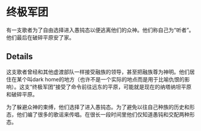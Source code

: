 # 终极军团
有一支歌者为了自由选择进入愚钝态以便逃离他们的众神。他们称自己为“听者”。他们最后在破碎平原安了家。

## Details
这支歌者曾经和其他虚渡部队一样接受融族的领导，甚至把融族尊为神明。他们居住在某个叫dark home的地方（也许不是一个实际的地点而是用于比喻仇恨的影响）。这支“终极军团”接受了命令前往远东的平原，可能就是现在的纳塔纳坦平原和破碎平原。

为了躲避众神的束缚，他们选择了进入愚钝态。为了避免以往自己种族的历史和形态，他们编了很多的歌谣来传唱。在很长一段时间里他们仅知道愚钝和交配两种形态。
